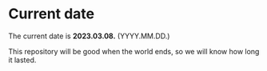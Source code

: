 # Current date

The current date is **2023.03.08.** (YYYY.MM.DD.)

This repository will be good when the world ends, so we will know how long it lasted.